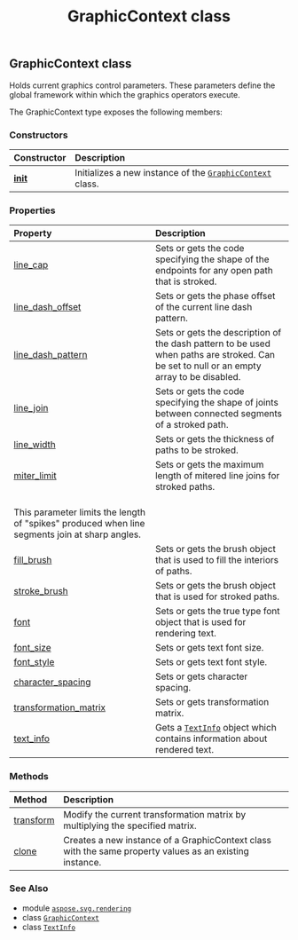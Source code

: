﻿---
title: GraphicContext class
second_title: Aspose.SVG for Python via .NET API References
description: 
type: docs
weight: 40
url: /python-net/aspose.svg.rendering/graphiccontext/
is_root: false
---

## GraphicContext class

Holds current graphics control parameters.
These parameters define the global framework within which the graphics operators execute.



The GraphicContext type exposes the following members:

### Constructors
| Constructor | Description |
| :- | :- |
| [__init__](/svg/python-net/aspose.svg.rendering/graphiccontext/__init__/#) | Initializes a new instance of the [`GraphicContext`](/svg/python-net/aspose.svg.rendering/graphiccontext) class. |


### Properties
| Property | Description |
| :- | :- |
| [line_cap](/svg/python-net/aspose.svg.rendering/graphiccontext/line_cap) | Sets or gets the code specifying the shape of the endpoints for any open path that is stroked. |
| [line_dash_offset](/svg/python-net/aspose.svg.rendering/graphiccontext/line_dash_offset) | Sets or gets the phase offset of the current line dash pattern. |
| [line_dash_pattern](/svg/python-net/aspose.svg.rendering/graphiccontext/line_dash_pattern) | Sets or gets the description of the dash pattern to be used when paths are stroked. Can be set to null or an empty array to be disabled. |
| [line_join](/svg/python-net/aspose.svg.rendering/graphiccontext/line_join) | Sets or gets the code specifying the shape of joints between connected segments of a stroked path. |
| [line_width](/svg/python-net/aspose.svg.rendering/graphiccontext/line_width) | Sets or gets the thickness of paths to be stroked. |
| [miter_limit](/svg/python-net/aspose.svg.rendering/graphiccontext/miter_limit) | Sets or gets the maximum length of mitered line joins for stroked paths. <br/>This parameter limits the length of "spikes" produced when line segments join at sharp angles. |
| [fill_brush](/svg/python-net/aspose.svg.rendering/graphiccontext/fill_brush) | Sets or gets the brush object that is used to fill the interiors of paths. |
| [stroke_brush](/svg/python-net/aspose.svg.rendering/graphiccontext/stroke_brush) | Sets or gets the brush object that is used for stroked paths. |
| [font](/svg/python-net/aspose.svg.rendering/graphiccontext/font) | Sets or gets the true type font object that is used for rendering text. |
| [font_size](/svg/python-net/aspose.svg.rendering/graphiccontext/font_size) | Sets or gets text font size. |
| [font_style](/svg/python-net/aspose.svg.rendering/graphiccontext/font_style) | Sets or gets text font style. |
| [character_spacing](/svg/python-net/aspose.svg.rendering/graphiccontext/character_spacing) | Sets or gets character spacing. |
| [transformation_matrix](/svg/python-net/aspose.svg.rendering/graphiccontext/transformation_matrix) | Sets or gets transformation matrix. |
| [text_info](/svg/python-net/aspose.svg.rendering/graphiccontext/text_info) | Gets a [`TextInfo`](/svg/python-net/aspose.svg.rendering/textinfo) object which contains information about rendered text. |


### Methods
| Method | Description |
| :- | :- |
| [transform](/svg/python-net/aspose.svg.rendering/graphiccontext/transform/#aspose.svg.drawing.IMatrix) | Modify the current transformation matrix by multiplying the specified matrix. |
| [clone](/svg/python-net/aspose.svg.rendering/graphiccontext/clone/#) | Creates a new instance of a GraphicContext class with the same property values as an existing instance. |



### See Also
* module [`aspose.svg.rendering`](..)
* class [`GraphicContext`](/svg/python-net/aspose.svg.rendering/graphiccontext)
* class [`TextInfo`](/svg/python-net/aspose.svg.rendering/textinfo)
